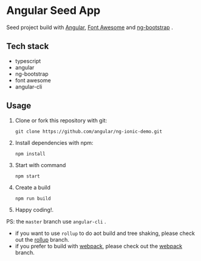 # Angular Seed App

Seed project build with [Angular](https://angular.io/), [Font Awesome](https://fontawesome.com/) and [ng-bootstrap](https://ng-bootstrap.github.io/) .

## Tech stack

  - typescript
  - angular
  - ng-bootstrap
  - font awesome
  - angular-cli

## Usage

  1. Clone or fork this repository with git:

     ```shell
     git clone https://github.com/angular/ng-ionic-demo.git
     ```

  2. Install dependencies with npm:

     ```shell
     npm install
     ```

  3. Start with command

     ```shell
     npm start
     ```

  4. Create a build

     ```shell
     npm run build
     ```

  5. Happy coding!.

PS: the `master` branch use `angular-cli` .

- if you want to use `rollup` to do aot build and tree shaking, please check out the
  [rollup](https://github.com/beginor/ng-ionic-demo/tree/rollup) branch.
- if you prefer to build with [webpack](http://webpack.github.io), please check out the
  [webpack](https://github.com/beginor/ng-ionic-demo/tree/webpack) branch.
